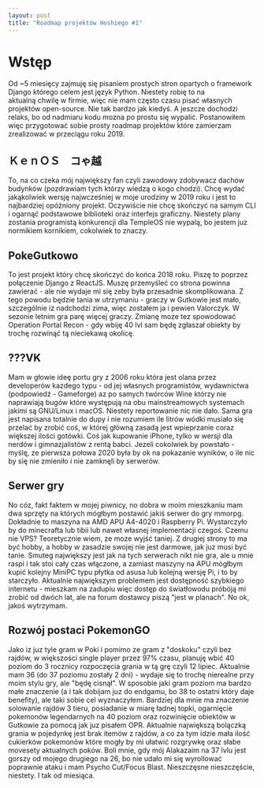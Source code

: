 ```yaml
---
layout: post
title: "Roadmap projektów Hoshiego #1"
---
```


# Wstęp
Od ~5 miesięcy zajmuję się pisaniem prostych stron opartych o framework Django którego celem jest język Python.
Niestety robię to na aktualną chwilę w firmie, więc nie mam często czasu pisać własnych projektów open-source.
Nie tak bardzo jak kiedyś. A jeszcze dochodzi relaks, bo od nadmiaru kodu mozna po prostu się wypalić.
Postanowiłem więc przygotować sobie prosty roadmap projektów które zamierzam zrealizować w przeciągu roku 2019.

## ＫｅｎＯＳ　コゃ越
To, na co czeka mój największy fan czyli zawodowy zdobywacz dachów budynków (pozdrawiam tych którzy wiedzą o kogo chodzi).
Chcę wydać jakąkolwiek wersję najwcześniej w moje urodziny w 2019 roku i jest to najbardziej opóźniony projekt.
Oczywiście nie chcę skończyć na samym CLI i ogarnąć podstawowe biblioteki oraz interfejs graficzny.
Niestety plany zostania programistą konkurencji dla TempleOS nie wypalą, bo jestem juz normikiem kornikiem, cokolwiek to znaczy.

## PokeGutkowo
To jest projekt który chcę skończyć do końca 2018 roku. Piszę to poprzez połączenie Django z ReactJS.
Muszę przemyśleć co strona powinna zawierać - ale nie wydaje mi się zeby była przesadnie skomplikowana.
Z tego powodu będzie tania w utrzymaniu - graczy w Gutkowie jest mało, szczególnie iz nadchodzi zima, więc zostałem ja i pewien Valorczyk.
W sezonie letnim gra parę więcej graczy. Zmianę moze tez spowodować Operation Portal Recon - gdy wbiję 40 lvl sam będę zgłaszał obiekty
by trochę rozwinąć tą nieciekawą okolicę.

## ???VK
Mam w głowie ideę portu gry z 2006 roku która jest olana przez developerów kazdego typu - od jej własnych programistów, wydawnictwa (podpowiedź - Gameforge)
az po samych twórców Wine którzy nie naprawiają bugów które występują na obu mainstreamowych systemach jakimi są GNU/Linux i macOS.
Niestety reportowanie nic nie dało. Sama gra jest napisana totalnie do dupy i nie rozumiem ile litrów wódki musiało się przelać by zrobić coś,
w której główną zasadą jest wpieprzanie coraz większej ilości gotówki. Coś jak kupowanie iPhone, tylko w wersji dla nerdów i gimnazjalistów z rentą babci.
Jezeli cokolwiek by powstało - myślę, ze pierwsza połowa 2020 była by ok na pokazanie wyników, o ile nic by się nie zmieniło i nie zamknęli by serwerów.

## Serwer gry
No cóz, fakt faktem w mojej piwnicy, no dobra w moim mieszkaniu mam dwa sprzęty na których mógłbym postawić jakiś serwer do gry mmorpg.
Dokładnie to maszyna na AMD APU A4-4020 i Raspberry Pi. Wystarczyło by do minecrafta lub tibii lub nawet własnej implementacji czegoś.
Czemu nie VPS? Teoretycznie wiem, ze moze wyjść taniej. Z drugiej strony to ma być hobby, a hobby w zasadzie swojej nie jest darmowe, jak juz musi być tanie.
Smuteg największy jest jak na tych serwerach nikt nie gra, ale u mnie raspi i tak stoi cały czas włączone, a zamiast maszyny na APU mógłbym kupić kolejny MiniPC
typu płytka od asusa lub kolejną wersję Pi, i to by starczyło. Aktualnie największym problemem jest dostępność szybkiego internetu - mieszkam na zadupiu więc
dostęp do światłowodu próbóją mi zrobić od dwóch lat, ale na forum dostawcy piszą "jest w planach". No ok, jakoś wytrzymam.

## Rozwój postaci PokemonGO
Jako iz juz tyle gram w Poki i pomimo ze gram z "doskoku" czyli bez rajdów, w większości single player przez 97% czasu, planuję wbić 40 poziom do 3 rocznicy
rozpoczęcia grania w tą grę czyli 12 lipiec. Aktualnie mam 36 (do 37 poziomu zostały 2 dni) - wydaje się to trochę nierealne przy moim stylu gry, ale "będę cisnął".
W sposobie jaki gram poziom ma bardzo małe znaczenie (a i tak dobijam juz do endgamu, bo 38 to ostatni który daje benefity), ale taki sobie cel wyznaczyłem.
Bardziej dla mnie ma znaczenie solowanie rajdów 3 tieru, posiadanie w miarę ładnej topki, ogarnięcie pokemonów legendarnych na 40 poziom oraz rozwinięcie obiektów
w Gutkowie za pomocą jak juz pisałem OPR. Aktualnie największą bolączką grania w pojedynkę jest brak itemów z rajdów, a co za tym idzie mała ilość cukierków
pokemonów które mogły by mi ułatwić rozgrywkę oraz słabe movesety aktualnych poków. Boli mnie, gdy mój Alakazaim na 37 lvlu jest gorszy od mojego drugiego na 26,
bo nie udało mi się wyrollować poprawnie ataku i mam Psycho Cut/Focus Blast. Nieszczęsne nieszczęście, niestety. I tak od miesiąca.
